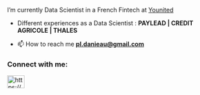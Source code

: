 I’m currently Data Scientist in a French Fintech at [Younited](https://www.younited-credit.com/)


- Different experiences as a Data Scientist : **PAYLEAD | CREDIT AGRICOLE | THALES**

- 📫 How to reach me **pl.danieau@gmail.com**

<h3 align="left">Connect with me:</h3>
<p align="left">
<a href="https://www.linkedin.com/in/pierre-louis-danieau/" target="blank"><img align="center" src="https://raw.githubusercontent.com/rahuldkjain/github-profile-readme-generator/master/src/images/icons/Social/linked-in-alt.svg" alt="https://www.linkedin.com/in/pierre-louis-danieau/" height="30" width="40" /></a>
</p>


